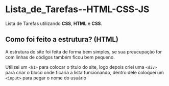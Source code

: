 # Lista_de_Tarefas--HTML-CSS-JS
Lista de Tarefas utilizando  **CSS**, **HTML** e **CSS**.

## Como foi feito a estrutura? (HTML) ##

A estrutura do site foi feita de forma bem simples, se sua preucupação for com linhas de códigos também ficou bem pequeno.

Utilizei um `<h1>` para colocar o titulo do site, logo depois criei uma `<div>` para criar o bloco onde ficaria a lista funcionando, dentro dele coloquei um `<input>` para pegar o nome do usuário 

